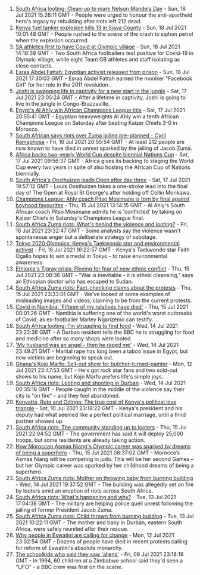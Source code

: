 1. [South Africa looting: Clean-up to mark Nelson Mandela Day](https://www.bbc.co.uk/news/world-africa-57879286) - Sun, 18 Jul 2021 15:26:11 GMT - People were urged to honour the anti-apartheid hero's legacy by rebuilding after riots left 212 dead.
2. [Kenya fuel tanker explosion kills 13 in Siaya County](https://www.bbc.co.uk/news/world-africa-57879278) - Sun, 18 Jul 2021 10:01:48 GMT - People rushed to the scene of the crash to siphon petrol when the explosion occurred.
3. [SA athletes first to have Covid at Olympic village](https://www.bbc.co.uk/sport/olympics/57844406) - Sun, 18 Jul 2021 14:18:39 GMT - Two South Africa footballers test positive for Covid-19 in Olympic village, while eight Team GB athletes and staff isolating as close contacts.
4. [Esraa Abdel Fattah: Egyptian activist released from prison](https://www.bbc.co.uk/news/world-middle-east-57882069) - Sun, 18 Jul 2021 17:30:03 GMT - Esraa Abdel Fattah earned the moniker "Facebook Girl" for her role in the 2011 revolution.
5. [Joshi is swapping life in captivity for a new start in the jungle](https://www.bbc.co.uk/news/world-africa-57854071) - Sat, 17 Jul 2021 23:05:24 GMT - After a lifetime in captivity, Joshi is going to live in the jungle in Congo-Brazzaville.
6. [Egypt's Al Ahly win African Champions League title](https://www.bbc.co.uk/sport/africa/57833344) - Sat, 17 Jul 2021 20:55:41 GMT - Egyptian heavyweights Al Ahly win a tenth African Champions League on Saturday after beating Kaizer Chiefs 3-0 in Morocco.
7. [South African says riots over Zuma jailing pre-planned - Cyril Ramaphosa](https://www.bbc.co.uk/news/world-africa-57863558) - Fri, 16 Jul 2021 20:55:54 GMT - At least 212 people are now known to have died in unrest sparked by the jailing of Jacob Zuma.
8. [Africa backs two-yearly World Cup despite biennial Nations Cup](https://www.bbc.co.uk/sport/africa/57873547) - Sat, 17 Jul 2021 09:56:37 GMT - Africa gives its backing to staging the World Cup every two years in spite of also hosting the African Cup of Nations biennially.
9. [South Africa's Oosthuizen leads Open after day three](https://www.bbc.co.uk/sport/golf/57876628) - Sat, 17 Jul 2021 19:57:12 GMT - Louis Oosthuizen takes a one-stroke lead into the final day of The Open at Royal St George's after holding off Collin Morikawa.
10. [Champions League: Ahly coach Pitso Mosimane is torn by final against boyhood favourites](https://www.bbc.co.uk/sport/africa/57852073) - Thu, 15 Jul 2021 13:14:15 GMT - Al Ahly's South African coach Pitso Mosimane admits he is 'conflicted' by taking on Kaizer Chiefs in Saturday's Champions League final.
11. [South Africa Zuma riots: What's behind the violence and looting?](https://www.bbc.co.uk/news/world-africa-57860998) - Fri, 16 Jul 2021 23:32:47 GMT - Some analysts say the violence wasn't spontaneous anger but a deliberate strategy of sabotage.
12. [Tokyo 2020 Olympics: Kenya's Taekwondo star and environmental activist](https://www.bbc.co.uk/sport/av/africa/57851468) - Fri, 16 Jul 2021 16:22:57 GMT - Kenya's Taekwondo star Faith Ogallo hopes to win a medal in Tokyo - to raise environmental awareness.
13. [Ethiopia's Tigray crisis: Fleeing for fear of new ethnic conflict](https://www.bbc.co.uk/news/world-africa-57818673) - Thu, 15 Jul 2021 23:08:36 GMT - "War is inevitable - it is ethnic cleansing," says an Ethiopian doctor who has escaped to Sudan.
14. [South Africa Zuma riots: Fact-checking claims about the protests](https://www.bbc.co.uk/news/57834755) - Thu, 15 Jul 2021 23:33:01 GMT - We've looked at some examples of misleading images and videos, claiming to be from the current protests.
15. [Covid in Namibia: 'Fifteen of my relatives have died'](https://www.bbc.co.uk/news/world-africa-57748119) - Thu, 15 Jul 2021 00:01:26 GMT - Namibia is suffering one of the world's worst outbreaks of Covid, as ex-footballer Marley Ngarizemo can testify.
16. [South Africa looting: I'm struggling to find food](https://www.bbc.co.uk/news/world-africa-57835756) - Wed, 14 Jul 2021 23:22:36 GMT - A Durban resident tells the BBC he is struggling for food and medicine after so many shops were looted.
17. ['My husband was an angel - then he raped me'](https://www.bbc.co.uk/news/world-middle-east-57694110) - Wed, 14 Jul 2021 23:49:21 GMT - Marital rape has long been a taboo issue in Egypt, but now victims are beginning to speak out.
18. [Ghana's Kojo Marfo: Sell-out show for butcher-turned-painter](https://www.bbc.co.uk/news/world-africa-57553149) - Mon, 12 Jul 2021 23:47:53 GMT - He's got rock star fans and two sold-out shows to his name, but Kojo Marfo prefers life's simple joys.
19. [South Africa riots: Looting and shooting in Durban](https://www.bbc.co.uk/news/world-africa-57822460) - Wed, 14 Jul 2021 00:35:18 GMT - People caught in the middle of the violence say their city is "on fire" - and they feel abandoned.
20. [Kenyatta, Ruto and Odinga: The true cost of Kenya's political love triangle](https://www.bbc.co.uk/news/world-africa-57666911) - Sat, 10 Jul 2021 23:18:22 GMT - Kenya's president and his deputy had what seemed like a perfect political marriage, until a third partner showed up.
21. [South Africa riots: The community standing up to looters](https://www.bbc.co.uk/news/world-africa-57857690) - Thu, 15 Jul 2021 22:04:52 GMT - The government has said it will deploy 25,000 troops, but some residents are already taking action.
22. [How Moroccan Asmaa Niang's Olympic career was sparked by dreams of being a superhero](https://www.bbc.co.uk/sport/av/africa/57840235) - Thu, 15 Jul 2021 08:37:02 GMT - Morocco’s Asmaa Niang will be competing in judo. This will be her second Games – but her Olympic career was sparked by her childhood dreams of being a superhero.
23. [South Africa Zuma riots: Mother on throwing baby from burning building](https://www.bbc.co.uk/news/world-africa-57843685) - Wed, 14 Jul 2021 19:37:52 GMT - The building was allegedly set on fire by looters amid an eruption of riots across South Africa.
24. [South Africa riots: What's happening and why?](https://www.bbc.co.uk/news/world-africa-57828581) - Tue, 13 Jul 2021 17:04:38 GMT - The military are helping police quell unrest following the jailing of former President Jacob Zuma.
25. [South Africa Zuma riots: Child thrown from burning building](https://www.bbc.co.uk/news/world-africa-57818778) - Tue, 13 Jul 2021 10:22:11 GMT - The mother and baby in Durban, eastern South Africa, were safely reunited after their rescue.
26. [Why people in Eswatini are calling for change](https://www.bbc.co.uk/news/world-africa-57807153) - Mon, 12 Jul 2021 23:02:54 GMT - Dozens of people have died in recent protests calling for reform of Eswatini's absolute monarchy.
27. [The schoolkids who said they saw 'aliens'](https://www.bbc.co.uk/news/stories-57749238) - Fri, 09 Jul 2021 23:18:19 GMT - In 1994, 60 children at a Zimbabwe school said they'd seen a "UFO" - a BBC crew was first on the scene.
